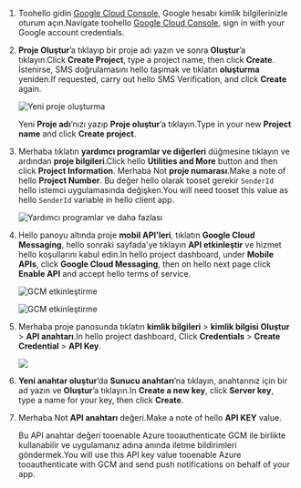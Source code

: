 
1. <span data-ttu-id="7e602-101">Toohello gidin [Google Cloud Console](https://console.developers.google.com/project), Google hesabı kimlik bilgilerinizle oturum açın.</span><span class="sxs-lookup"><span data-stu-id="7e602-101">Navigate toohello [Google Cloud Console](https://console.developers.google.com/project), sign in with your Google account credentials.</span></span> 
2. <span data-ttu-id="7e602-102">**Proje Oluştur**’a tıklayıp bir proje adı yazın ve sonra **Oluştur**’a tıklayın.</span><span class="sxs-lookup"><span data-stu-id="7e602-102">Click **Create Project**, type a project name, then click **Create**.</span></span> <span data-ttu-id="7e602-103">İstenirse, SMS doğrulamasını hello taşımak ve tıklatın **oluşturma** yeniden.</span><span class="sxs-lookup"><span data-stu-id="7e602-103">If requested, carry out hello SMS Verification, and click **Create** again.</span></span>
   
    ![Yeni proje oluşturma](./media/mobile-services-enable-google-cloud-messaging/mobile-services-google-new-project.png)   
   
     <span data-ttu-id="7e602-105">Yeni **Proje adı**’nızı yazıp **Proje oluştur**’a tıklayın.</span><span class="sxs-lookup"><span data-stu-id="7e602-105">Type in your new **Project name** and click **Create project**.</span></span>
3. <span data-ttu-id="7e602-106">Merhaba tıklatın **yardımcı programlar ve diğerleri** düğmesine tıklayın ve ardından **proje bilgileri**.</span><span class="sxs-lookup"><span data-stu-id="7e602-106">Click hello **Utilities and More** button and then click **Project Information**.</span></span> <span data-ttu-id="7e602-107">Merhaba Not **proje numarası**.</span><span class="sxs-lookup"><span data-stu-id="7e602-107">Make a note of hello **Project Number**.</span></span> <span data-ttu-id="7e602-108">Bu değer hello olarak tooset gerekir `SenderId` hello istemci uygulamasında değişken.</span><span class="sxs-lookup"><span data-stu-id="7e602-108">You will need tooset this value as hello `SenderId` variable in hello client app.</span></span>
   
    ![Yardımcı programlar ve daha fazlası](./media/mobile-services-enable-google-cloud-messaging/notification-hubs-utilities-and-more.png)
4. <span data-ttu-id="7e602-110">Hello panoyu altında proje **mobil API'leri**, tıklatın **Google Cloud Messaging**, hello sonraki sayfada'ye tıklayın **API etkinleştir** ve hizmet hello koşullarını kabul edin.</span><span class="sxs-lookup"><span data-stu-id="7e602-110">In hello project dashboard, under **Mobile APIs**, click **Google Cloud Messaging**, then on hello next page click **Enable API** and accept hello terms of service.</span></span> 
   
    ![GCM etkinleştirme](./media/mobile-services-enable-google-cloud-messaging/enable-GCM.png)
   
    ![GCM etkinleştirme](./media/mobile-services-enable-google-cloud-messaging/enable-gcm-2.png) 
5. <span data-ttu-id="7e602-113">Merhaba proje panosunda tıklatın **kimlik bilgileri** > **kimlik bilgisi Oluştur** > **API anahtarı**.</span><span class="sxs-lookup"><span data-stu-id="7e602-113">In hello project dashboard, Click **Credentials** > **Create Credential** > **API Key**.</span></span> 
   
    ![](./media/mobile-services-enable-google-cloud-messaging/mobile-services-google-create-server-key.png)
6. <span data-ttu-id="7e602-114">**Yeni anahtar oluştur**’da **Sunucu anahtarı**’na tıklayın, anahtarınız için bir ad yazın ve **Oluştur**’a tıklayın.</span><span class="sxs-lookup"><span data-stu-id="7e602-114">In **Create a new key**, click **Server key**, type a name for your key, then click **Create**.</span></span>
7. <span data-ttu-id="7e602-115">Merhaba Not **API anahtarı** değeri.</span><span class="sxs-lookup"><span data-stu-id="7e602-115">Make a note of hello **API KEY** value.</span></span>
   
    <span data-ttu-id="7e602-116">Bu API anahtar değeri tooenable Azure tooauthenticate GCM ile birlikte kullanabilir ve uygulamanız adına anında iletme bildirimleri göndermek.</span><span class="sxs-lookup"><span data-stu-id="7e602-116">You will use this API key value tooenable Azure tooauthenticate with GCM and send push notifications on behalf of your app.</span></span>

